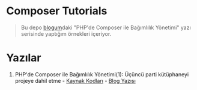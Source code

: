 # Composer Tutorials
> Bu depo [blogum](https://erenhatirnaz.wordpress.com)daki
"PHP'de Composer ile Bağımlılık Yönetimi" yazı serisinde yaptığım örnekleri
içeriyor.

# Yazılar
1. PHP'de Composer ile Bağımlılık Yönetimi(1):
  Üçüncü parti kütüphaneyi projeye dahil etme -
  [Kaynak Kodları](bagimlilik-yonetimi-1) - 
  [Blog Yazısı](http://wp.me/p14nDk-9B)